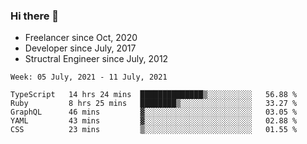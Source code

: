 ### Hi there 👋

- Freelancer since Oct, 2020
- Developer since July, 2017
- Structral Engineer since July, 2012

<!--START_SECTION:waka-->
```text
Week: 05 July, 2021 - 11 July, 2021

TypeScript   14 hrs 24 mins  ██████████████▒░░░░░░░░░░   56.88 % 
Ruby         8 hrs 25 mins   ████████▒░░░░░░░░░░░░░░░░   33.27 % 
GraphQL      46 mins         ▓░░░░░░░░░░░░░░░░░░░░░░░░   03.05 % 
YAML         43 mins         ▓░░░░░░░░░░░░░░░░░░░░░░░░   02.88 % 
CSS          23 mins         ▒░░░░░░░░░░░░░░░░░░░░░░░░   01.55 % 
```
<!--END_SECTION:waka-->
